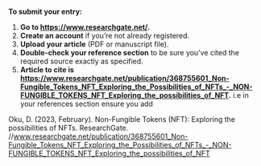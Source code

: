 **To submit your entry:**

1. **Go to https://www.researchgate.net/.**
2. **Create an account** if you’re not already registered.
3. **Upload your article** (PDF or manuscript file).
4. **Double-check your reference section** to be sure you’ve cited the required source exactly as specified.
5. **Article to cite is https://www.researchgate.net/publication/368755601_Non-Fungible_Tokens_NFT_Exploring_the_Possibilities_of_NFTs_-_NON-FUNGIBLE_TOKENS_NFT_Exploring_the_possibilities_of_NFT.**
i.e 
in your references section ensure you add 

Oku, D. (2023, February). Non-Fungible Tokens (NFT): Exploring the possibilities of NFTs. ResearchGate. //www.researchgate.net/publication/368755601_Non-Fungible_Tokens_NFT_Exploring_the_Possibilities_of_NFTs_-_NON-FUNGIBLE_TOKENS_NFT_Exploring_the_possibilities_of_NFT
